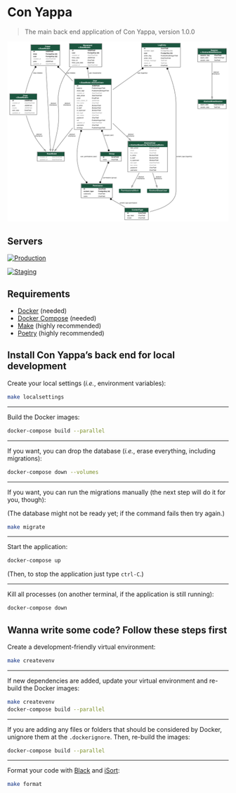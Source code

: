 # Con Yappa

> The main back end application of Con Yappa, version 1.0.0

![ER Diagram](docs/er_diagram.png "ER Diagram")

## Servers

[![Production](https://img.shields.io/website?label=production&logo=amazon&url=https://api.conyappa.cl/docs)](https://api-staging.conyappa.cl/docs)

[![Staging](https://img.shields.io/website?label=staging&logo=amazon&url=https://api-staging.conyappa.cl/docs)](https://api-staging.conyappa.cl/docs)

## Requirements

- [Docker](https://www.docker.com/) (needed)
- [Docker Compose](https://docs.docker.com/compose/) (needed)
- [Make](https://en.wikipedia.org/wiki/Make_(software)) (highly recommended)
- [Poetry](https://python-poetry.org/docs/) (highly recommended)

## Install Con Yappa’s back end for local development

Create your local settings (_i.e._, environment variables):

```bash
make localsettings
```

---

Build the Docker images:

```bash
docker-compose build --parallel
```

---

If you want, you can drop the database (_i.e._, erase everything, including migrations):

```bash
docker-compose down --volumes
```

---

If you want, you can run the migrations manually (the next step will do it for you, though):

(The database might not be ready yet; if the command fails then try again.)

```bash
make migrate
```

---

Start the application:

```bash
docker-compose up
```

(Then, to stop the application just type `ctrl-C`.)

---

Kill all processes (on another terminal, if the application is still running):

```bash
docker-compose down
```

## Wanna write some code? Follow these steps first

Create a development-friendly virtual environment:

```bash
make createvenv
```

---

If new dependencies are added, update your virtual environment and re-build the Docker images:

```bash
make createvenv
docker-compose build --parallel
```

---

If you are adding any files or folders that should be considered by Docker, unignore them at the `.dockerignore`. Then, re-build the images:

```bash
docker-compose build --parallel
```

---

Format your code with [Black](https://pypi.org/project/black/) and [iSort](https://pypi.org/project/isort/):

```bash
make format
```
